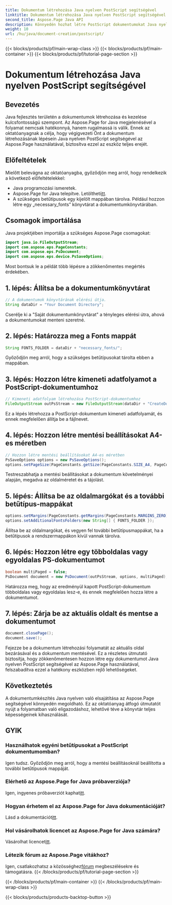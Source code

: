 ```yaml
---
title: Dokumentum létrehozása Java nyelven PostScript segítségével
linktitle: Dokumentum létrehozása Java nyelven PostScript segítségével
second_title: Aspose.Page Java API
description: Könnyedén hozhat létre PostScript dokumentumokat Java nyelven az Aspose.Page segítségével. Az oldalméret, a margók és a betűtípusok testreszabása. Próbálja ki most az ingyenes próbaverziót!
weight: 10
url: /hu/java/document-creation/postscript/
---
```


{{< blocks/products/pf/main-wrap-class >}}
{{< blocks/products/pf/main-container >}}
{{< blocks/products/pf/tutorial-page-section >}}

# Dokumentum létrehozása Java nyelven PostScript segítségével

## Bevezetés
Java fejlesztés területén a dokumentumok létrehozása és kezelése kulcsfontosságú szempont. Az Aspose.Page for Java megjelenésével a folyamat nemcsak hatékonnyá, hanem rugalmassá is válik. Ennek az oktatóanyagnak a célja, hogy végigvezeti Önt a dokumentum létrehozásának lépésein Java nyelven PostScript segítségével az Aspose.Page használatával, biztosítva ezzel az eszköz teljes erejét.
## Előfeltételek
Mielőtt belevágna az oktatóanyagba, győződjön meg arról, hogy rendelkezik a következő előfeltételekkel:
- Java programozási ismeretek.
-  Aspose.Page for Java telepítve. Letöltheti[itt](https://releases.aspose.com/page/java/).
- A szükséges betűtípusok egy kijelölt mappában tárolva. Például hozzon létre egy „necessary_fonts” könyvtárat a dokumentumkönyvtárában.
## Csomagok importálása
Java projektjében importálja a szükséges Aspose.Page csomagokat:
```java
import java.io.FileOutputStream;
import com.aspose.eps.PageConstants;
import com.aspose.eps.PsDocument;
import com.aspose.eps.device.PsSaveOptions;

```
Most bontsuk le a példát több lépésre a zökkenőmentes megértés érdekében.
## 1. lépés: Állítsa be a dokumentumkönyvtárat
```java
// A dokumentumok könyvtárának elérési útja.
String dataDir = "Your Document Directory";
```
Cserélje ki a "Saját dokumentumkönyvtárat" a tényleges elérési útra, ahová a dokumentumokat menteni szeretné.
## 2. lépés: Határozza meg a Fonts mappát
```java
String FONTS_FOLDER = dataDir + "necessary_fonts/";
```
Győződjön meg arról, hogy a szükséges betűtípusokat tárolta ebben a mappában.
## 3. lépés: Hozzon létre kimeneti adatfolyamot a PostScript-dokumentumhoz
```java
// Kimeneti adatfolyam létrehozása PostScript-dokumentumhoz
FileOutputStream outPsStream = new FileOutputStream(dataDir + "CreateDocument_outPS.ps");
```
Ez a lépés létrehozza a PostScript-dokumentum kimeneti adatfolyamát, és ennek megfelelően állítja be a fájlnevet.
## 4. lépés: Hozzon létre mentési beállításokat A4-es méretben
```java
// Hozzon létre mentési beállításokat A4-es méretben
PsSaveOptions options = new PsSaveOptions();
options.setPageSize(PageConstants.getSize(PageConstants.SIZE_A4, PageConstants.ORIENTATION_PORTRAIT));
```
Testreszabhatja a mentési beállításokat a dokumentum követelményei alapján, megadva az oldalméretet és a tájolást.
## 5. lépés: Állítsa be az oldalmargókat és a további betűtípus-mappákat
```java
options.setMargins(PageConstants.getMargins(PageConstants.MARGINS_ZERO));
options.setAdditionalFontsFolders(new String[] { FONTS_FOLDER });
```
Állítsa be az oldalmargókat, és vegyen fel további betűtípusmappákat, ha a betűtípusok a rendszermappákon kívül vannak tárolva.
## 6. lépés: Hozzon létre egy többoldalas vagy egyoldalas PS-dokumentumot
```java
boolean multiPaged = false;
PsDocument document = new PsDocument(outPsStream, options, multiPaged);
```
Határozza meg, hogy az eredményül kapott PostScript-dokumentum többoldalas vagy egyoldalas lesz-e, és ennek megfelelően hozza létre a dokumentumot.
## 7. lépés: Zárja be az aktuális oldalt és mentse a dokumentumot
```java
document.closePage();
document.save();
```
Fejezze be a dokumentum létrehozási folyamatát az aktuális oldal bezárásával és a dokumentum mentésével.
Ez a részletes útmutató biztosítja, hogy zökkenőmentesen hozzon létre egy dokumentumot Java nyelven PostScript segítségével az Aspose.Page használatával, felszabadítva ezzel a hatékony eszközben rejlő lehetőségeket.
## Következtetés
A dokumentumkészítés Java nyelven való elsajátítása az Aspose.Page segítségével könnyedén megoldható. Ez az oktatóanyag átfogó útmutatót nyújt a folyamatban való eligazodáshoz, lehetővé téve a könyvtár teljes képességeinek kihasználását.
## GYIK
### Használhatok egyéni betűtípusokat a PostScript dokumentumomban?
Igen tudsz. Győződjön meg arról, hogy a mentési beállításoknál beállította a további betűtípusok mappáját.
### Elérhető az Aspose.Page for Java próbaverziója?
 Igen, ingyenes próbaverziót kaphat[itt](https://releases.aspose.com/).
### Hogyan érhetem el az Aspose.Page for Java dokumentációját?
 Lásd a dokumentációt[itt](https://reference.aspose.com/page/java/).
### Hol vásárolhatok licencet az Aspose.Page for Java számára?
 Vásárolhat licencet[itt](https://purchase.aspose.com/buy).
### Létezik fórum az Aspose.Page vitákhoz?
 Igen, csatlakozhatsz a közösséghez[fórum](https://forum.aspose.com/c/page/39) megbeszélésekre és támogatásra.
{{< /blocks/products/pf/tutorial-page-section >}}

{{< /blocks/products/pf/main-container >}}
{{< /blocks/products/pf/main-wrap-class >}}

{{< blocks/products/products-backtop-button >}}
